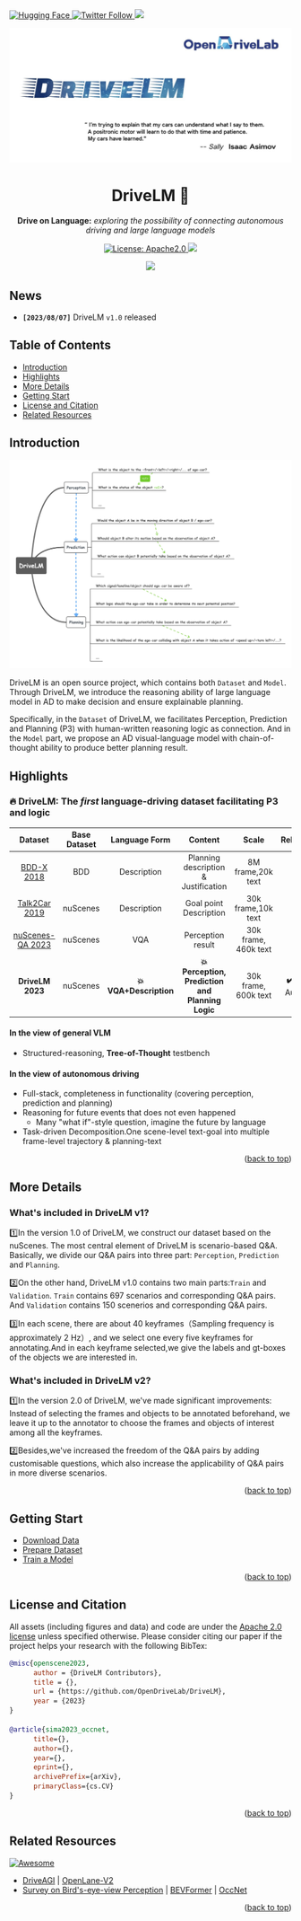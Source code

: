 <div style='left'>
<a href="https://huggingface.co/DriveLM" target="_blank">
    <img alt="Hugging Face" src="https://img.shields.io/badge/%F0%9F%A4%97%20Hugging%20Face-DriveLM-ffc107?color=ffc107&logoColor=white" />
  </a>
<a href="https://twitter.com/OpenDriveLab" target="_blank">
    <img alt="Twitter Follow" src="https://img.shields.io/twitter/follow/OpenDriveLab?style=social&color=brightgreen&logo=twitter" />
  </a>
<a href="https://opendrivelab.com" target="_blank">
<img src="https://img.shields.io/badge/contact%40opendrivelab.com-white?style=social&logo=gmail">
  </a>

</div>
  
<div id="top" align="center">

<p align="center">
  <img src="assets/front_page.jpeg">
</p>
    
# DriveLM  🚀

**Drive on Language:** *exploring the possibility of connecting autonomous driving and large language models*

<a href="#license-and-citation">
  <img alt="License: Apache2.0" src="https://img.shields.io/badge/license-Apache%202.0-blue.svg"/>
</a>

<a href="#getting-start">
  <img src="https://img.shields.io/badge/Latest%20release-v1.2-yellow"/>
</a>



<p align="center">
  <img src="assets/demo.gif">
</p>

</div>


## News

- **`[2023/08/07]`** DriveLM `v1.0` released

## Table of Contents
- [Introduction](#introduction)
- [Highlights](#highlights)
- [More Details](#more-details)
- [Getting Start](#getting-start)
- [License and Citation](#license-and-citation)
- [Related Resources](#related-resources)


## Introduction

<p align="center">
  <img src="assets/tree.jpg">
</p>

DriveLM is an open source project, which contains both `Dataset` and `Model`. Through DriveLM, we introduce the reasoning ability of large language model in AD to make decision and ensure explainable planning.


Specifically, in the `Dataset` of DriveLM, we facilitates Perception, Prediction and Planning (P3) with human-written reasoning logic as connection. And in the `Model` part, we propose an AD visual-language model with chain-of-thought ability to produce better planning result.


## Highlights


### :fire: DriveLM: The *first* language-driving dataset facilitating P3 and logic

<center>
  
|  Dataset  | Base Dataset |      Language Form    |   Content | Scale      |  Release?|
|:---------:|:-------------:|:--------------------:|:------:|:--------------------------------------------:|:----------:|
| [BDD-X 2018](https://github.com/JinkyuKimUCB/explainable-deep-driving)  |  BDD  | Description | Planning description & Justification    | 8M frame,20k text   |**:heavy_check_mark:**|
| [Talk2Car 2019](https://github.com/talk2car/Talk2Car)   |      nuScenes    | Description |  Goal point Description | 30k frame,10k text | **:heavy_check_mark:**|
| [nuScenes-QA 2023](https://arxiv.org/abs/2305.14836)   |   nuScenes  | VQA |  Perception result     | 30k frame, 460k text| :x:|
| **DriveLM 2023** | nuScenes| **:boom: VQA+Description** | **:boom:Perception, Prediction and Planning Logic** | 30k frame, 600k text|**:heavy_check_mark:** Mid August|

</center>


#### In the view of general VLM
- Structured-reasoning, **Tree-of-Thought** testbench

 
#### In the view of autonomous driving
- Full-stack, completeness in functionality (covering perception, prediction and planning)
- Reasoning for future events that does not even happened
  - Many "what if"-style question, imagine the future by language
- Task-driven Decomposition.One scene-level text-goal into multiple frame-level trajectory & planning-text




<p align="right">(<a href="#top">back to top</a>)</p>




## More Details

### What's included in DriveLM v1?
1️⃣In the version 1.0 of DriveLM, we construct our dataset based on the nuScenes. The most central element of DriveLM is scenario-based Q&A. Basically, we divide our Q&A pairs into three part: `Perception`, `Prediction` and `Planning`.


2️⃣On the other hand, DriveLM v1.0 contains two main parts:`Train` and `Validation`. `Train` contains 697 scenarios and corresponding Q&A pairs. And `Validation` contains 150 scenerios and  corresponding Q&A pairs.


3️⃣In each scene, there are about 40 keyframes（Sampling frequency is approximately 2 Hz）, and we select one every five keyframes for annotating.And in each keyframe selected,we give the labels and gt-boxes of the objects we are interested in.

### What's included in DriveLM v2?
1️⃣In the version 2.0 of DriveLM, we've made significant improvements: Instead of selecting the frames and objects to be annotated beforehand, we leave it up to the annotator to choose the frames and objects of interest among all the keyframes.


2️⃣Besides,we've increased the freedom of the Q&A pairs by adding customisable questions, which also increase the applicability of Q&A pairs in more diverse scenarios.

<p align="right">(<a href="#top">back to top</a>)</p>


## Getting Start
- [Download Data](/docs/getting_started.md#download-data)
- [Prepare Dataset](/docs/getting_started.md#prepare-dataset)
- [Train a Model](/docs/getting_started.md#train-a-model)


<p align="right">(<a href="#top">back to top</a>)</p>


## License and Citation
All assets (including figures and data) and code are under the [Apache 2.0 license](./LICENSE) unless specified otherwise.
Please consider citing our paper if the project helps your research with the following BibTex:

```bibtex
@misc{openscene2023,
      author = {DriveLM Contributors},
      title = {},
      url = {https://github.com/OpenDriveLab/DriveLM},
      year = {2023}
}

@article{sima2023_occnet,
      title={}, 
      author={},
      year={},
      eprint={},
      archivePrefix={arXiv},
      primaryClass={cs.CV}
}
```

<p align="right">(<a href="#top">back to top</a>)</p>

## Related Resources
[![Awesome](https://awesome.re/badge.svg)](https://awesome.re)
- [DriveAGI](https://github.com/OpenDriveLab/DriveAGI)  | [OpenLane-V2](https://github.com/OpenDriveLab/OpenLane-V2)
- [Survey on Bird's-eye-view Perception](https://github.com/OpenDriveLab/BEVPerception-Survey-Recipe) | [BEVFormer](https://github.com/fundamentalvision/BEVFormer) |  [OccNet](https://github.com/OpenDriveLab/OccNet)


<p align="right">(<a href="#top">back to top</a>)</p>
